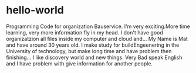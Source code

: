 # hello-world
Programming Code for organization Bauservice.
I'm very exciting.More time learning, very more information fly in my head. I don't have good organizatzion all files inside my computer and cloud and... 
  My Name is Mat and have around 30 years old. I make study for buildEngeenering in the University of technology, but make long time and have problem then finishing... I like discovery world and new things. Very Bad speak English and I have problem with give information for another people.
